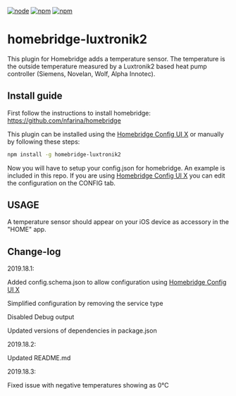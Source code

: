 [![node](https://img.shields.io/node/v/gh-badges.svg)](https://img.shields.io/npm/dm/homebridge-luxtronik2.svg?style=flat)
[![npm](https://img.shields.io/npm/dt/homebridge-luxtronik2.svg)](https://www.npmjs.com/package/homebridge-luxtronik2)
[![npm](https://img.shields.io/npm/l/homebridge-luxtronik2.svg)](https://www.npmjs.com/package/homebridge-luxtronik2)

# homebridge-luxtronik2

This plugin for Homebridge adds a temperature sensor. The temperature is the outside temperature measured by a Luxtronik2 based heat pump controller (Siemens, Novelan, Wolf, Alpha Innotec).

## Install guide
First follow the instructions to install homebridge: https://github.com/nfarina/homebridge

This plugin can be installed using the [Homebridge Config UI X](https://github.com/oznu/homebridge-config-ui-x#readme) or manually by following these steps:

```bash
npm install -g homebridge-luxtronik2
```

Now you will have to setup your config.json for homebridge. An example is included in this repo.
If you are using [Homebridge Config UI X](https://github.com/oznu/homebridge-config-ui-x#readme) you can edit the configuration on the CONFIG tab.

## USAGE
A temperature sensor should appear on your iOS device as accessory in the "HOME" app.

## Change-log
2019.18.1:

Added config.schema.json to allow configuration using [Homebridge Config UI X](https://github.com/oznu/homebridge-config-ui-x#readme)

Simplified configuration by removing the service type

Disabled Debug output

Updated versions of dependencies in package.json

2019.18.2:

Updated README.md

2019.18.3:

Fixed issue with negative temperatures showing as 0°C

